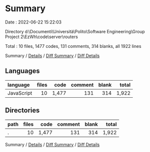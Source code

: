 # Summary

Date : 2022-06-22 15:22:03

Directory d:\\Documenti\\Università\\Polito\\Software Engineering\\Group Project 2\\EzWh\\code\\server\\routers

Total : 10 files,  1477 codes, 131 comments, 314 blanks, all 1922 lines

Summary / [Details](details.md) / [Diff Summary](diff.md) / [Diff Details](diff-details.md)

## Languages
| language | files | code | comment | blank | total |
| :--- | ---: | ---: | ---: | ---: | ---: |
| JavaScript | 10 | 1,477 | 131 | 314 | 1,922 |

## Directories
| path | files | code | comment | blank | total |
| :--- | ---: | ---: | ---: | ---: | ---: |
| . | 10 | 1,477 | 131 | 314 | 1,922 |

Summary / [Details](details.md) / [Diff Summary](diff.md) / [Diff Details](diff-details.md)